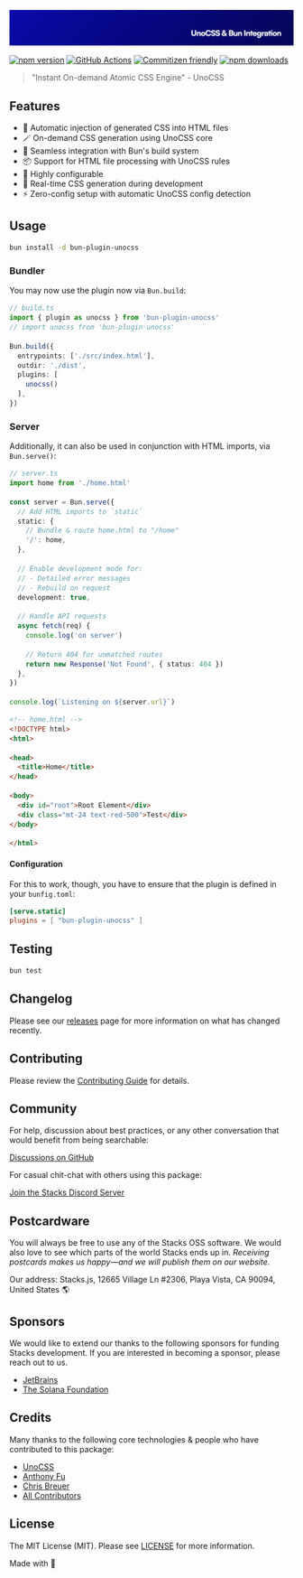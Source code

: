 ![Social Card of Bun Plugin unocss](https://github.com/stacksjs/bun-plugin-unocss/blob/main/.github/art/cover.jpg)

[![npm version][npm-version-src]][npm-version-href]
[![GitHub Actions][github-actions-src]][github-actions-href]
[![Commitizen friendly](https://img.shields.io/badge/commitizen-friendly-brightgreen.svg)](http://commitizen.github.io/cz-cli/)
[![npm downloads][npm-downloads-src]][npm-downloads-href]
<!-- [![Codecov][codecov-src]][codecov-href] -->

> "Instant On-demand Atomic CSS Engine" - UnoCSS

## Features

- 💉 Automatic injection of generated CSS into HTML files
- 🪄 On-demand CSS generation using UnoCSS core
- 🚀 Seamless integration with Bun's build system
- 📦 Support for HTML file processing with UnoCSS rules
- 🎨 Highly configurable
- 🔄 Real-time CSS generation during development
- ⚡ Zero-config setup with automatic UnoCSS config detection

## Usage

```bash
bun install -d bun-plugin-unocss
```

### Bundler

You may now use the plugin now via `Bun.build`:

```ts
// build.ts
import { plugin as unocss } from 'bun-plugin-unocss'
// import unocss from 'bun-plugin-unocss'

Bun.build({
  entrypoints: ['./src/index.html'],
  outdir: './dist',
  plugins: [
    unocss()
  ],
})
```

### Server

Additionally, it can also be used in conjunction with HTML imports, via `Bun.serve()`:

```ts
// server.ts
import home from './home.html'

const server = Bun.serve({
  // Add HTML imports to `static`
  static: {
    // Bundle & route home.html to "/home"
    '/': home,
  },

  // Enable development mode for:
  // - Detailed error messages
  // - Rebuild on request
  development: true,

  // Handle API requests
  async fetch(req) {
    console.log('on server')

    // Return 404 for unmatched routes
    return new Response('Not Found', { status: 404 })
  },
})

console.log(`Listening on ${server.url}`)
```

```html
<!-- home.html -->
<!DOCTYPE html>
<html>

<head>
  <title>Home</title>
</head>

<body>
  <div id="root">Root Element</div>
  <div class="mt-24 text-red-500">Test</div>
</body>

</html>
```

#### Configuration

For this to work, though, you have to ensure that the plugin is defined in your `bunfig.toml`:

```toml
[serve.static]
plugins = [ "bun-plugin-unocss" ]
```

## Testing

```bash
bun test
```

## Changelog

Please see our [releases](https://github.com/stacksjs/bun-plugin-unocss/releases) page for more information on what has changed recently.

## Contributing

Please review the [Contributing Guide](https://github.com/stacksjs/contributing) for details.

## Community

For help, discussion about best practices, or any other conversation that would benefit from being searchable:

[Discussions on GitHub](https://github.com/stacksjs/stacks/discussions)

For casual chit-chat with others using this package:

[Join the Stacks Discord Server](https://discord.gg/stacksjs)

## Postcardware

You will always be free to use any of the Stacks OSS software. We would also love to see which parts of the world Stacks ends up in. _Receiving postcards makes us happy—and we will publish them on our website._

Our address: Stacks.js, 12665 Village Ln #2306, Playa Vista, CA 90094, United States 🌎

## Sponsors

We would like to extend our thanks to the following sponsors for funding Stacks development. If you are interested in becoming a sponsor, please reach out to us.

- [JetBrains](https://www.jetbrains.com/)
- [The Solana Foundation](https://solana.com/)

## Credits

Many thanks to the following core technologies & people who have contributed to this package:

- [UnoCSS](https://unocss.dev)
- [Anthony Fu](https://github.com/antfu)
- [Chris Breuer](https://github.com/chrisbbreuer)
- [All Contributors](../../contributors)

## License

The MIT License (MIT). Please see [LICENSE](https://github.com/stacksjs/bun-plugin-unocss/tree/main/LICENSE.md) for more information.

Made with 💙

<!-- Badges -->
[npm-version-src]: <https://img.shields.io/npm/v/bun-plugin-unocss?style=flat-square>
[npm-version-href]: <https://npmjs.com/package/bun-plugin-unocss>
[npm-downloads-src]: <https://img.shields.io/npm/dm/bun-plugin-unocss?style=flat-square>
[npm-downloads-href]: <https://npmjs.com/package/bun-plugin-unocss>
[github-actions-src]: <https://img.shields.io/github/actions/workflow/status/stacksjs/bun-plugin-unocss/ci.yml?style=flat-square&branch=main>
[github-actions-href]: <https://github.com/stacksjs/bun-plugin-unocss/actions?query=workflow%3Aci>

<!-- [codecov-src]: https://img.shields.io/codecov/c/gh/stacksjs/bun-plugin-unocss/main?style=flat-square
[codecov-href]: https://codecov.io/gh/stacksjs/bun-plugin-unocss -->
